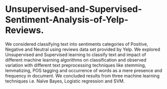 # Unsupervised-and-Supervised-Sentiment-Analysis-of-Yelp-Reviews.
We considered classifying text into sentiments categories of Positive, Negative and Neutral using reviews data set provided by Yelp. We explored Unsupervised and Supervised learning to classify text and impact of different machine learning algorithms on classification and observed variation with different text preprocessing techniques like stemming, lemmatizing, POS tagging and occurrence of words as a mere presence and frequency in document. We concluded results from three machine learning techniques i.e. Naïve Bayes, Logistic regression and SVM.
